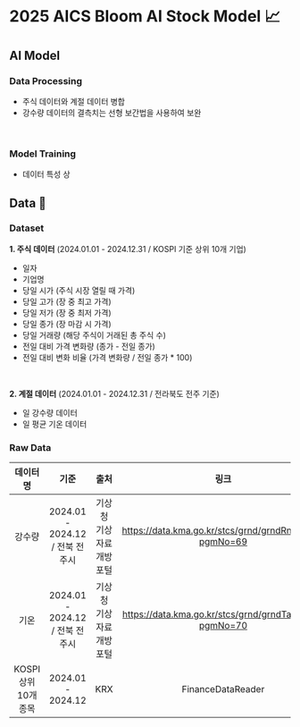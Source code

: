 # 2025 AICS Bloom AI Stock Model 📈

## AI Model
### Data Processing
- 주식 데이터와 계절 데이터 병합
- 강수량 데이터의 결측치는 선형 보간법을 사용하여 보완

</br>

### Model Training
- 데이터 특성 상 

## Data 🧩
### Dataset

**1. 주식 데이터** (2024.01.01 - 2024.12.31 / KOSPI 기준 상위 10개 기업)
  - 일자
  - 기업명
  - 당일 시가 (주식 시장 열릴 때 가격)
  - 당일 고가 (장 중 최고 가격)
  - 당일 저가 (장 중 최저 가격)
  - 당일 종가 (장 마감 시 가격)
  - 당일 거래량 (해당 주식이 거래된 총 주식 수)
  - 전일 대비 가격 변화량 (종가 - 전일 종가)
  - 전일 대비 변화 비율 (가격 변화량 / 전일 종가 * 100)

</br>

**2. 계절 데이터** (2024.01.01 - 2024.12.31 / 전라북도 전주 기준)
   - 일 강수량 데이터
   - 일 평균 기온 데이터

### Raw Data
| 데이터명 | 기준 | 출처 | 링크 |
|:------:|:------:|:------:|:------:|
| 강수량 | 2024.01 - 2024.12 / 전북 전주시 | 기상청 기상자료개방포털 | https://data.kma.go.kr/stcs/grnd/grndRnList.do?pgmNo=69 |
| 기온 | 2024.01 - 2024.12 / 전북 전주시 | 기상청 기상자료개방포털 |  https://data.kma.go.kr/stcs/grnd/grndTaList.do?pgmNo=70 |
| KOSPI 상위 10개 종목 | 2024.01 - 2024.12 | KRX | FinanceDataReader |
